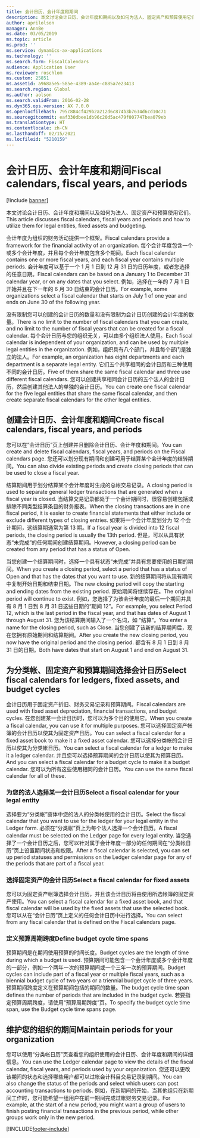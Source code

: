 ```yaml
---
title: 会计日历、会计年度和期间
description: 本文讨论会计日历、会计年度和期间以及如何为法人、固定资产和预算使用它们。
author: aprilolson
manager: AnnBe
ms.date: 03/05/2019
ms.topic: article
ms.prod: ''
ms.service: dynamics-ax-applications
ms.technology: ''
ms.search.form: FiscalCalendars
audience: Application User
ms.reviewer: roschlom
ms.custom: 25851
ms.assetid: a968a5e5-585e-4389-aa4e-c885a7e23413
ms.search.region: Global
ms.author: aolson
ms.search.validFrom: 2016-02-28
ms.dyn365.ops.version: AX 7.0.0
ms.openlocfilehash: 795c884cf429b2a212d6c874b3b7634d6cd10c71
ms.sourcegitcommit: eaf330dbee1db96c20d5ac479f007747bea079eb
ms.translationtype: HT
ms.contentlocale: zh-CN
ms.lasthandoff: 02/15/2021
ms.locfileid: "5210159"
---
```

# <a name="fiscal-calendars-fiscal-years-and-periods"></a><span data-ttu-id="b920d-103">会计日历、会计年度和期间</span><span class="sxs-lookup"><span data-stu-id="b920d-103">Fiscal calendars, fiscal years, and periods</span></span>

[!include [banner](../includes/banner.md)]

<span data-ttu-id="b920d-104">本文讨论会计日历、会计年度和期间以及如何为法人、固定资产和预算使用它们。</span><span class="sxs-lookup"><span data-stu-id="b920d-104">This article discusses fiscal calendars, fiscal years and periods and how to utilize them for legal entities, fixed assets and budgeting.</span></span>

<span data-ttu-id="b920d-105">会计年度为组织的财务活动提供一个框架。</span><span class="sxs-lookup"><span data-stu-id="b920d-105">Fiscal calendars provide a framework for the financial activity of an organization.</span></span> <span data-ttu-id="b920d-106">每个会计年度包含一个或多个会计年度，并且每个会计年度包含多个期间。</span><span class="sxs-lookup"><span data-stu-id="b920d-106">Each fiscal calendar contains one or more fiscal years, and each fiscal year contains multiple periods.</span></span> <span data-ttu-id="b920d-107">会计年度可以基于一个 1 月 1 日到 12 月 31 日的日历年度，或者您选择的任意日期。</span><span class="sxs-lookup"><span data-stu-id="b920d-107">Fiscal calendars can be based on a January 1 to December 31 calendar year, or on any dates that you select.</span></span> <span data-ttu-id="b920d-108">例如，选择在一年的 7 月 1 日开始并且在下一年的 6 月 30 日结束的会计日历。</span><span class="sxs-lookup"><span data-stu-id="b920d-108">For example, some organizations select a fiscal calendar that starts on July 1 of one year and ends on June 30 of the following year.</span></span> 

<span data-ttu-id="b920d-109">没有限制您可以创建的会计日历的数量和没有限制为会计日历创建的会计年度的数量。</span><span class="sxs-lookup"><span data-stu-id="b920d-109">There is no limit to the number of fiscal calendars that you can create, and no limit to the number of fiscal years that can be created for a fiscal calendar.</span></span> <span data-ttu-id="b920d-110">每个会计日历与您的组织无关，可以由多个组织法人使用。</span><span class="sxs-lookup"><span data-stu-id="b920d-110">Each fiscal calendar is independent of your organization, and can be used by multiple legal entities in the organization.</span></span> <span data-ttu-id="b920d-111">例如，组织具有八个部门，并且每个部门是独立的法人。</span><span class="sxs-lookup"><span data-stu-id="b920d-111">For example, an organization has eight departments and each department is a separate legal entity.</span></span> <span data-ttu-id="b920d-112">它们五个共享相同的会计日历和三种使用不同的会计日历。</span><span class="sxs-lookup"><span data-stu-id="b920d-112">Five of them share the same fiscal calendar and three use different fiscal calendars.</span></span> <span data-ttu-id="b920d-113">您可以创建共享相同会计日历的五个法人的会计日历，然后创建其他法人的单独的会计日历。</span><span class="sxs-lookup"><span data-stu-id="b920d-113">You can create one fiscal calendar for the five legal entities that share the same fiscal calendar, and then create separate fiscal calendars for the other legal entities.</span></span>

## <a name="create-fiscal-calendars-fiscal-years-and-periods"></a><span data-ttu-id="b920d-114">创建会计日历、会计年度和期间</span><span class="sxs-lookup"><span data-stu-id="b920d-114">Create fiscal calendars, fiscal years, and periods</span></span>
<span data-ttu-id="b920d-115">您可以在“会计日历”页上创建并且删除会计日历、会计年度和期间。</span><span class="sxs-lookup"><span data-stu-id="b920d-115">You can create and delete fiscal calendars, fiscal years, and periods on the Fiscal calendars page.</span></span> <span data-ttu-id="b920d-116">您还可以划分现有期间和创建可用于结算某个会计年度的结转期间。</span><span class="sxs-lookup"><span data-stu-id="b920d-116">You can also divide existing periods and create closing periods that can be used to close a fiscal year.</span></span> 

<span data-ttu-id="b920d-117">结算期间用于划分结算某个会计年度时生成的总帐交易记录。</span><span class="sxs-lookup"><span data-stu-id="b920d-117">A closing period is used to separate general ledger transactions that are generated when a fiscal year is closed.</span></span> <span data-ttu-id="b920d-118">当结算交易记录都处于一个会计期间时，很容易创建包括或排除不同类型结算条目的财务报表。</span><span class="sxs-lookup"><span data-stu-id="b920d-118">When the closing transactions are in one fiscal period, it is easier to create financial statements that either include or exclude different types of closing entries.</span></span> <span data-ttu-id="b920d-119">如果将一个会计年度划分为 12 个会计期间，这结算期通常为第 13 期。</span><span class="sxs-lookup"><span data-stu-id="b920d-119">If a fiscal year is divided into 12 fiscal periods, the closing period is usually the 13th period.</span></span> <span data-ttu-id="b920d-120">但是，可以从具有状态“未完成”的任何期间创建结算期间。</span><span class="sxs-lookup"><span data-stu-id="b920d-120">However, a closing period can be created from any period that has a status of Open.</span></span> 

<span data-ttu-id="b920d-121">当您创建一个结算期间时，选择一个具有状态“未完成”并具有您要使用的日期的期间。</span><span class="sxs-lookup"><span data-stu-id="b920d-121">When you create a closing period, select a period that has a status of Open and that has the dates that you want to use.</span></span> <span data-ttu-id="b920d-122">新的结算期间将从现有期间中复制开始日期和结束日期。</span><span class="sxs-lookup"><span data-stu-id="b920d-122">The new closing period will copy the starting and ending dates from the existing period.</span></span> <span data-ttu-id="b920d-123">原始期间将继续存在。</span><span class="sxs-lookup"><span data-stu-id="b920d-123">The original period will continue to exist.</span></span> <span data-ttu-id="b920d-124">例如，您选择了为该会计年度的最后一个期间并具有 8 月 1 日到 8 月 31 日这些日期的“期间 12”。</span><span class="sxs-lookup"><span data-stu-id="b920d-124">For example, you select Period 12, which is the last period in the fiscal year, and that has dates of August 1 through August 31.</span></span> <span data-ttu-id="b920d-125">您为该结算期间输入了一个名词，如 “结算”。</span><span class="sxs-lookup"><span data-stu-id="b920d-125">You enter a name for the closing period, such as Close.</span></span> <span data-ttu-id="b920d-126">当您创建了该新的结算期间后，现在您拥有原始期间和结算期间。</span><span class="sxs-lookup"><span data-stu-id="b920d-126">After you create the new closing period, you now have the original period and the closing period.</span></span> <span data-ttu-id="b920d-127">都含有 8 月 1 日到 8 月 31 日的日期。</span><span class="sxs-lookup"><span data-stu-id="b920d-127">Both have dates that start on August 1 and end on August 31.</span></span>

## <a name="select-fiscal-calendars-for-ledgers-fixed-assets-and-budget-cycles"></a><span data-ttu-id="b920d-128">为分类帐、固定资产和预算期间选择会计日历</span><span class="sxs-lookup"><span data-stu-id="b920d-128">Select fiscal calendars for ledgers, fixed assets, and budget cycles</span></span>
<span data-ttu-id="b920d-129">会计日历用于固定资产折旧、财务交易记录和预算期间。</span><span class="sxs-lookup"><span data-stu-id="b920d-129">Fiscal calendars are used with fixed asset depreciation, financial transactions, and budget cycles.</span></span> <span data-ttu-id="b920d-130">在您创建某一会计日历时，您可以为多个目的使用它。</span><span class="sxs-lookup"><span data-stu-id="b920d-130">When you create a fiscal calendar, you can use it for multiple purposes.</span></span> <span data-ttu-id="b920d-131">您可以选择固定资产帐簿的会计日历以使其为固定资产日历。</span><span class="sxs-lookup"><span data-stu-id="b920d-131">You can select a fiscal calendar for a fixed asset book to make it a fixed asset calendar.</span></span> <span data-ttu-id="b920d-132">您可以选择分类帐的会计日历以使其为分类帐日历。</span><span class="sxs-lookup"><span data-stu-id="b920d-132">You can select a fiscal calendar for a ledger to make it a ledger calendar.</span></span> <span data-ttu-id="b920d-133">并且您可以选择预算期间的会计日历以使其为预算日历。</span><span class="sxs-lookup"><span data-stu-id="b920d-133">And you can select a fiscal calendar for a budget cycle to make it a budget calendar.</span></span> <span data-ttu-id="b920d-134">您可以为所有这些使用相同的会计日历。</span><span class="sxs-lookup"><span data-stu-id="b920d-134">You can use the same fiscal calendar for all of these.</span></span>

### <a name="select-a-fiscal-calendar-for-your-legal-entity"></a><span data-ttu-id="b920d-135">为您的法人选择某一会计日历</span><span class="sxs-lookup"><span data-stu-id="b920d-135">Select a fiscal calendar for your legal entity</span></span>

<span data-ttu-id="b920d-136">选择要为“分类帐”窗体中您的法人的分类帐使用的会计日历。</span><span class="sxs-lookup"><span data-stu-id="b920d-136">Select the fiscal calendar that you want to use for the ledger for your legal entity in the Ledger form.</span></span> <span data-ttu-id="b920d-137">必须在“分类帐”页上为每个法人选择一个会计日历。</span><span class="sxs-lookup"><span data-stu-id="b920d-137">A fiscal calendar must be selected on the Ledger page for every legal entity.</span></span> <span data-ttu-id="b920d-138">当您选择了一个会计日历之后，您可以针对属于会计年度一部分的任何期间在“分类帐日历”页上设置期间状态和权限。</span><span class="sxs-lookup"><span data-stu-id="b920d-138">After a fiscal calendar is selected, you can set up period statuses and permissions on the Ledger calendar page for any of the periods that are part of a fiscal year.</span></span>

### <a name="select-a-fiscal-calendar-for-fixed-assets"></a><span data-ttu-id="b920d-139">选择固定资产的会计日历</span><span class="sxs-lookup"><span data-stu-id="b920d-139">Select a fiscal calendar for fixed assets</span></span>

<span data-ttu-id="b920d-140">您可以为固定资产帐簿选择会计日历，并且该会计日历将由使用所选帐簿的固定资产使用。</span><span class="sxs-lookup"><span data-stu-id="b920d-140">You can select a fiscal calendar for a fixed asset book, and that fiscal calendar will be used by the fixed assets that use the selected book.</span></span> <span data-ttu-id="b920d-141">您可以从在“会计日历”页上定义的任何会计日历中进行选择。</span><span class="sxs-lookup"><span data-stu-id="b920d-141">You can select from any fiscal calendar that is defined on the Fiscal calendars page.</span></span>

### <a name="define-budget-cycle-time-spans"></a><span data-ttu-id="b920d-142">定义预算周期跨度</span><span class="sxs-lookup"><span data-stu-id="b920d-142">Define budget cycle time spans</span></span>

<span data-ttu-id="b920d-143">预算期间是在期间使用预算的时间长度。</span><span class="sxs-lookup"><span data-stu-id="b920d-143">Budget cycles are the length of time during which a budget is used.</span></span> <span data-ttu-id="b920d-144">预算期间可能包含一个会计年度或多个会计年度的一部分，例如一个两年一次的预算期间或一个三年一次的预算期间。</span><span class="sxs-lookup"><span data-stu-id="b920d-144">Budget cycles can include part of a fiscal year or multiple fiscal years, such as a biennial budget cycle of two years or a triennial budget cycle of three years.</span></span> <span data-ttu-id="b920d-145">预算期间跨度定义在预算期间包括的期间的数量。</span><span class="sxs-lookup"><span data-stu-id="b920d-145">The budget cycle time span defines the number of periods that are included in the budget cycle.</span></span> <span data-ttu-id="b920d-146">若要指定预算周期跨度，请使用“预算周期跨度”页。</span><span class="sxs-lookup"><span data-stu-id="b920d-146">To specify the budget cycle time span, use the Budget cycle time spans page.</span></span>

## <a name="maintain-periods-for-your-organization"></a><span data-ttu-id="b920d-147">维护您的组织的期间</span><span class="sxs-lookup"><span data-stu-id="b920d-147">Maintain periods for your organization</span></span>
<span data-ttu-id="b920d-148">您可以使用“分类帐日历”页查看您的组织使用的会计日历、会计年度和期间的详细信息。</span><span class="sxs-lookup"><span data-stu-id="b920d-148">You can use the Ledger calendar page to view the details of the fiscal calendar, fiscal years, and periods used by your organization.</span></span> <span data-ttu-id="b920d-149">您还可以更改该期间的状态和选择哪些用户都可以过帐会计科目交易记录到期间。</span><span class="sxs-lookup"><span data-stu-id="b920d-149">You can also change the status of the periods and select which users can post accounting transactions to periods.</span></span> <span data-ttu-id="b920d-150">例如，在新期间的开始，当其他组只在新期间工作时，您可能希望一组用户在前一期间完成过帐财务交易记录。</span><span class="sxs-lookup"><span data-stu-id="b920d-150">For example, at the start of a new period, you might want a group of users to finish posting financial transactions in the previous period, while other groups work only in the new period.</span></span>







[!INCLUDE[footer-include](../../includes/footer-banner.md)]